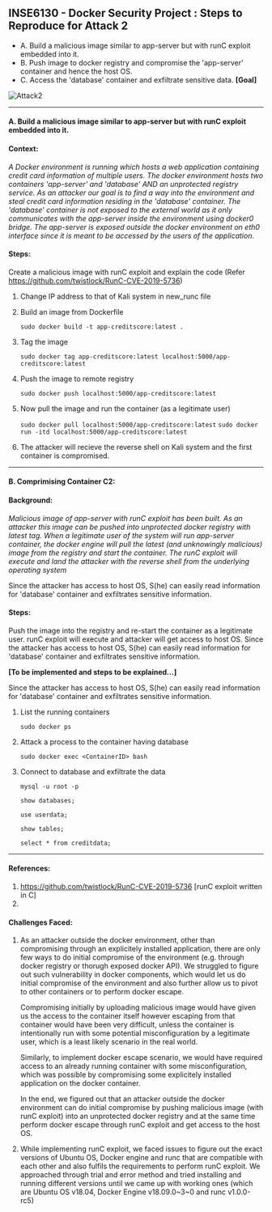 ## INSE6130 - Docker Security Project : Steps to Reproduce for Attack 2

* A. Build a malicious image similar to app-server but with runC exploit embedded into it.
* B. Push image to docker registry and compromise the 'app-server' container and hence the host OS.
* C. Access the 'database' container and exfiltrate sensitive data. **\[Goal\]**

![Attack2](https://user-images.githubusercontent.com/30471250/158512857-d7dcb6d1-7992-4ba0-907e-d125504d07d9.jpg)

---

#### A. Build a malicious image similar to app-server but with runC exploit embedded into it.


#### Context:

*A Docker environment is running which hosts a web application containing credit card information of multiple users. The docker environment hosts two containers 'app-server' and 'database' AND an unprotected registry service. As an attacker our goal is to find a way into the environment and steal credit card information residing in the 'database' container. The 'database' container is not exposed to the external world as it only communicates with the app-server inside the environment using docker0 bridge. The app-server is exposed outside the docker environment on eth0 interface since it is meant to be accessed by the users of the application.*

#### Steps:

Create a malicious image with runC exploit and explain the code (Refer https://github.com/twistlock/RunC-CVE-2019-5736)

1. Change IP address to that of Kali system in new_runc file
2. Build an image from Dockerfile

      `sudo docker build -t app-creditscore:latest .`
3. Tag the image 

      `sudo docker tag app-creditscore:latest localhost:5000/app-creditscore:latest`      

4. Push the image to remote registry
      
      `sudo docker push localhost:5000/app-creditscore:latest`
      
5. Now pull the image and run the container (as a legitimate user)

      `sudo docker pull localhost:5000/app-creditscore:latest`
      `sudo docker run -itd localhost:5000/app-creditscore:latest`
      
6. The attacker will recieve the reverse shell on Kali system and the first container is compromised.

---

#### B. Comprimising Container C2:

#### Background: 

*Malicious image of app-server with runC exploit has been built. As an attacker this image can be pushed into unprotected docker registry with latest tag. When a legitimate user of the system will run app-server container, the docker engine will pull the latest (and unknowingly malicious) image from the registry and start the container. The runC exploit will execute and land the attacker with the reverse shell from the underlying operating system*

Since the attacker has access to host OS, S(he) can easily read information for 'database' container and exfiltrates sensitive information.

#### Steps:

Push the image into the registry and re-start the container as a legitimate user. 
runC exploit will execute and attacker will get access to host OS.
Since the attacker has access to host OS, S(he) can easily read information for 'database' container and exfiltrates sensitive information.

**[To be implemented and steps to be explained...]**

Since the attacker has access to host OS, S(he) can easily read information for 'database' container and exfiltrates sensitive information.

1. List the running containers
      
      `sudo docker ps`

2. Attack a process to the container having database

      `sudo docker exec <ContainerID> bash`
      
3. Connect to database and exfiltrate the data

      `mysql -u root -p`
      
      `show databases;`
      
      `use userdata;`
      
      `show tables;`
      
      `select * from creditdata;`
---

#### References:

1. https://github.com/twistlock/RunC-CVE-2019-5736	[runC exploit written in C]
2.

#### Challenges Faced:

1. As an attacker outside the docker environment, other than compromising through an explicitely installed application, there are only few ways to do  initial compromise of the environment (e.g. through docker registry or thorugh exposed docker API). We struggled to figure out such vulnerability in docker components, which would let us do initial compromise of the environment and also further allow us to pivot to other containers or to perform docker escape.
      
      Compromising initially by uploading malicious image would have given us the access to the container itself however escaping from that container would have been very difficult, unless the container is intentionally run with some potential misconfiguration by a legitimate user, which is a least likely scenario in the real world.
      
      Similarly, to implement docker escape scenario, we would have required access to an already running container with some misconfiguration, which was possible by compromising some explicitely installed application on the docker container.
      
      In the end, we figured out that an attacker outside the docker environment can do initial compromise by pushing malicious image (with runC exploit) into an unprotected docker registry and at the same time perform docker escape through runC exploit and get access to the host OS.

2. While implementing runC exploit, we faced issues to figure out the exact versions of Ubuntu OS, Docker engine and runc that are compatible with each other and also fulfils the requirements to perform runC exploit. We approached through trial and error method and tried installing and running different versions until we came up with working ones (which are Ubuntu OS v18.04, Docker Engine v18.09.0~3~0 and runc v1.0.0-rc5)
